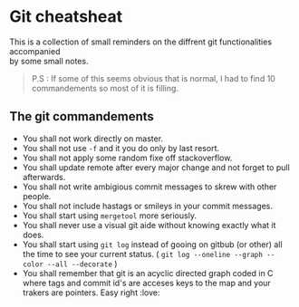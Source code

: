 # Git cheatsheat 

This is a collection of small reminders on the diffrent git functionalities accompanied  
by some small notes. 

> P.S : If some of this seems obvious that is normal, I had to find 10 commandements so 
most of it is filling.

## The git commandements

- You shall not work directly on master. 
- You shall not use `-f` and it you do only by last resort. 
- You shall not apply some random fixe off stackoverflow.
- You shall update remote after every major change and not forget to pull afterwards. 
- You shall not write ambigious commit messages to skrew with other people. 
- You shall not include hastags or smileys in your commit messages.
- You shall start using `mergetool` more seriously.
- You shall never use a visual git aide without knowing exactly what it does. 
- You shall start using `git log` instead of gooing on gitbub (or other) all the time 
to see your current status. ( `git log --oneline --graph --color --all --decorate` )
- You shall remember that git is an acyclic directed graph coded in C where tags and 
commit id's are acceses keys to the map and your trakers are pointers. Easy right 
:love:
 


